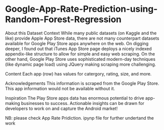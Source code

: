 # Google-App-Rate-Prediction-using-Random-Forest-Regression

About this Dataset
Context
While many public datasets (on Kaggle and the like) provide Apple App Store data, there are not many counterpart datasets available for Google Play Store apps anywhere on the web. On digging deeper, I found out that iTunes App Store page deploys a nicely indexed appendix-like structure to allow for simple and easy web scraping. On the other hand, Google Play Store uses sophisticated modern-day techniques (like dynamic page load) using JQuery making scraping more challenging.

Content
Each app (row) has values for catergory, rating, size, and more.

Acknowledgements
This information is scraped from the Google Play Store. This app information would not be available without it.

Inspiration
The Play Store apps data has enormous potential to drive app-making businesses to success. Actionable insights can be drawn for developers to work on and capture the Android market!

NB: please check App Rate Pridiction. ipynp file for further undertand the work
